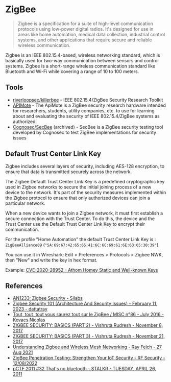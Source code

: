 # ZigBee

> Zigbee is a specification for a suite of high-level communication protocols using low-power digital radios. It's designed for use in areas like home automation, medical data collection, industrial control systems, and other applications that require secure and reliable wireless communication.

Zigbee is an IEEE 802.15.4-based, wireless networking standard, which is basically used for two-way communication between sensors and control systems. Zigbee is a short-range wireless communication standard like Bluetooth and Wi-Fi while covering a range of 10 to 100 meters.

## Tools

* [riverloopsec/killerbee](https://github.com/riverloopsec/killerbee) - IEEE 802.15.4/ZigBee Security Research Toolkit
* [APIMote](https://www.attify-store.com/products/apimote) - The ApiMote is a ZigBee security research hardware intended for researchers, students, utility companies, etc. to use for learning about and evaluating the security of IEEE 802.15.4/ZigBee systems as authorized.
* [Cognosec/SecBee](https://github.com/Cognosec/SecBee) (archived) - SecBee is a ZigBee security testing tool developed by Cognosec to test ZigBee implementations for security issues

## Default Trust Center Link Key

Zigbee includes several layers of security, including AES-128 encryption, to ensure that data is transmitted securely across the network.

The Zigbee Default Trust Center Link Key is a predefined cryptographic key used in Zigbee networks to secure the initial joining process of a new device to the network. It's part of the security measures implemented within the Zigbee protocol to ensure that only authorized devices can join a particular network.

When a new device wants to join a Zigbee network, it must first establish a secure connection with the Trust Center. To do this, the device and the Trust Center use the Default Trust Center Link Key to encrypt their communication.

For the profile "Home Automation" the default Trust Center Link Key is : `ZigBeeAlliance09` (`"5A:69:67:42:65:65:41:6C:6C:69:61:6E:63:65:30:39"`).

You can use it in Wireshark: Edit > Preferences > Protocols > Zigbee NWK, then "New" and write the key in hex format.

Example: [CVE-2020-28952 - Athom Homey Static and Well-known Keys](https://yougottahackthat.com/blog/1260/athom-homey-security-static-and-well-known-keys-cve-2020-28952)

## References

* [AN1233: Zigbee Security - Silabs](https://www.silabs.com/documents/public/application-notes/an1233-zigbee-security.pdf)
* [Zigbee Security 101 (Architecture And Security Issues) - February 11, 2023 - dattatray](https://payatu.com/blog/zigbee-security-101/)
* [Tout, tout, tout vous saurez tout sur le ZigBee / MISC n°86 - July 2016 - Kovacs Nicolas](https://connect.ed-diamond.com/MISC/misc-086/tout-tout-tout-vous-saurez-tout-sur-le-zigbee)
* [ZIGBEE SECURITY: BASICS (PART 2) - Vishruta Rudresh - November 8, 2017](https://research.kudelskisecurity.com/2017/11/08/zigbee-security-basics-part-2/)
* [ZIGBEE SECURITY: BASICS (PART 3) - Vishruta Rudresh - November 21, 2017](https://research.kudelskisecurity.com/2017/11/21/zigbee-security-basics-part-3/)
* [Understanding Zigbee and Wireless Mesh Networking - Ray Felch - 27 Aug 2021](https://www.blackhillsinfosec.com/understanding-zigbee-and-wireless-mesh-networking/)
* [ZigBee Penetration Testing: Strengthen Your IoT Security - RF Security - 12/08/2022](https://www.offensive-wireless.com/zigbee-penetration-testing/)
* [pCTF 2011 #32 That's no bluetooth - STALKR - TUESDAY, APRIL 26, 2011](https://blog.stalkr.net/2011/04/pctf-2011-32-thats-no-bluetooth.html)

